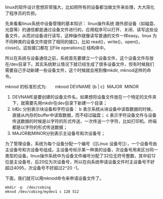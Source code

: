 linux的软件设计思想异常强大，比如把所有的设备都当做文件来处理，大大简化了程序员的负担。

先来看看linux系统中设备管理的基本知识：
linux操作系统 跟外部设备（如磁盘、光盘等）的通信都是通过设备文件进行的，应用程序可以打开、关闭、读写这些设备文件，从而对设备进行读写，这种操作就像读写普通的文件一样easy。linux 为不同种类的设备文件提供了相同的接口，比如 read()，write()，open()，close()。这些接口都在 [[File operations]] 结构体中。

所以在系统与设备通信之前，系统首先要建立一个设备文件，这个设备文件存放在/dev目录下。其实系统默认情况下就已经生成了很多设备文件，但有时候我们需要自己手动新建一些设备文件，这个时候就会用到像mkdir, mknod这样的命令。

mknod 的标准形式为:       mknod DEVNAME {b | c}  MAJOR  MINOR
1. DEVNAME是要创建的设备文件名，如果想将设备文件放在一个特定的文件夹下，就需要先用mkdir在dev目录下新建一个目录；
2. b和c 分别表示块设备和字符设备：
        b 表示系统从块设备中读取数据的时候，直接从内存的buffer中读取数据，而不经过磁盘；
        c 表示字符设备文件与设备传送数据的时候是以字符的形式传送，一次传送一个字符，比如打印机、终端都是以字符的形式传送数据；
3. MAJOR和MINOR分别表示主设备号和次设备号；

为了管理设备，系统为每个设备分配一个编号（[[Linux 设备号]]），一个设备号由主设备号和次设备号组成。主设备号标示某一种类的设备，次设备号用来区分同一类型的设备。linux操作系统中为设备文件编号分配了32位无符号整数，其中前12位是主设备号，后20位为次设备号，所以在向系统申请设备文件时主设备号不好超过4095，次设备号不好超过2^20 -1。

下面，我们就可以用mknod命令来申请设备文件了。       

```shell
mkdir -p  /dev/cobing
mknod /dev/cobing/mydev1 c 128 512
```
